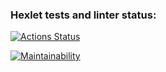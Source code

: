 ### Hexlet tests and linter status:

[![Actions Status](https://github.com/Dimeliora/frontend-project-lvl1/workflows/hexlet-check/badge.svg)](https://github.com/Dimeliora/frontend-project-lvl1/actions)

[![Maintainability](https://api.codeclimate.com/v1/badges/a99a88d28ad37a79dbf6/maintainability)](https://codeclimate.com/github/codeclimate/codeclimate/maintainability)
